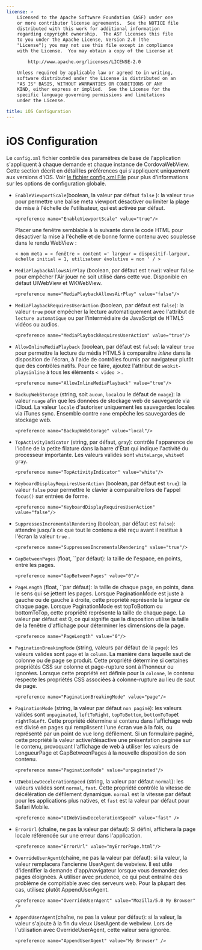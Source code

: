 ```yaml
---
license: >
    Licensed to the Apache Software Foundation (ASF) under one
    or more contributor license agreements.  See the NOTICE file
    distributed with this work for additional information
    regarding copyright ownership.  The ASF licenses this file
    to you under the Apache License, Version 2.0 (the
    "License"); you may not use this file except in compliance
    with the License.  You may obtain a copy of the License at

        http://www.apache.org/licenses/LICENSE-2.0

    Unless required by applicable law or agreed to in writing,
    software distributed under the License is distributed on an
    "AS IS" BASIS, WITHOUT WARRANTIES OR CONDITIONS OF ANY
    KIND, either express or implied.  See the License for the
    specific language governing permissions and limitations
    under the License.

title: iOS Configuration
---
```


# iOS Configuration

Le `config.xml` fichier contrôle des paramètres de base de l'application s'appliquent à chaque demande et chaque instance de CordovaWebView. Cette section décrit en détail les préférences qui s'appliquent uniquement aux versions d'iOS. Voir [le fichier config.xml File][1] pour plus d'informations sur les options de configuration globale.

 [1]: config_ref_index.md.html#The%20config.xml%20File

*   `EnableViewportScale`(boolean, la valeur par défaut `false` ): la valeur `true` pour permettre une balise meta viewport désactiver ou limiter la plage de mise à l'échelle de l'utilisateur, qui est activée par défaut.

        <preference name="EnableViewportScale" value="true"/>


    Placer une fenêtre semblable à la suivante dans le code HTML pour désactiver la mise à l'échelle et de bonne forme contenu avec souplesse dans le rendu WebView :

        < nom meta = « fenêtre » content =' largeur = dispositif-largeur, échelle initial = 1, utilisateur évolutive = non ' / >


*   `MediaPlaybackAllowsAirPlay` (boolean, par défaut est `true`): valeur `false` pour empêcher l'Air jouer ne soit utilisé dans cette vue. Disponible en défaut UIWebView et WKWebView.

        <preference name="MediaPlaybackAllowsAirPlay" value="false"/>


*   `MediaPlaybackRequiresUserAction` (boolean, par défaut est `false`): la valeur `true` pour empêcher la lecture automatiquement avec l'attribut de `lecture automatique` ou par l'intermédiaire de JavaScript de HTML5 vidéos ou audios.

        <preference name="MediaPlaybackRequiresUserAction" value="true"/>


*   `AllowInlineMediaPlayback` (boolean, par défaut est `false`): la valeur `true` pour permettre la lecture du média HTML5 à comparaître *inline* dans la disposition de l'écran, à l'aide de contrôles fournis par navigateur plutôt que des contrôles natifs. Pour ce faire, ajoutez l'attribut de `webkit-playsinline` à tous les éléments `< video >` .

        <preference name="AllowInlineMediaPlayback" value="true"/>


*   `BackupWebStorage` (string, soit `aucun`, `local`ou le défaut de `nuage`): la valeur `nuage` afin que les données de stockage web de sauvegarde via iCloud. La valeur `locale` d'autoriser uniquement les sauvegardes locales via iTunes sync. Ensemble contre `none` empêche les sauvegardes de stockage web.

        <preference name="BackupWebStorage" value="local"/>


*   `TopActivityIndicator` (string, par défaut, `gray`): contrôle l'apparence de l'icône de la petite filature dans la barre d'État qui indique l'activité du processeur importante. Les valeurs valides sont `whiteLarge`, `white`et `gray`.

        <preference name="TopActivityIndicator" value="white"/>


*   `KeyboardDisplayRequiresUserAction` (boolean, par défaut est `true`): la valeur `false` pour permettre le clavier à comparaître lors de l'appel `focus()` sur entrées de forme.

        <preference name="KeyboardDisplayRequiresUserAction" value="false"/>


*   `SuppressesIncrementalRendering` (boolean, par défaut est `false`): attendre jusqu'à ce que tout le contenu a été reçu avant il restitue à l'écran la valeur `true` .

        <preference name="SuppressesIncrementalRendering" value="true"/>


*   `GapBetweenPages` (float, ``par défaut): la taille de l'espace, en points, entre les pages.

        <preference name="GapBetweenPages" value="0"/>


*   `PageLength` (float, ``par défaut): la taille de chaque page, en points, dans le sens qui se jettent les pages. Lorsque PaginationMode est juste à gauche ou de gauche à droite, cette propriété représente la largeur de chaque page. Lorsque PaginationMode est topToBottom ou bottomToTop, cette propriété représente la taille de chaque page. La valeur par défaut est 0, ce qui signifie que la disposition utilise la taille de la fenêtre d'affichage pour déterminer les dimensions de la page.

        <preference name="PageLength" value="0"/>


*   `PaginationBreakingMode` (string, valeurs par défaut de la `page`): les valeurs valides sont `page` et la `column`. La manière dans laquelle saut de colonne ou de page se produit. Cette propriété détermine si certaines propriétés CSS sur colonne et page-rupture sont à l'honneur ou ignorées. Lorsque cette propriété est définie pour la `colonne`, le contenu respecte les propriétés CSS associées à colonne-rupture au lieu de saut de page.

        <preference name="PaginationBreakingMode" value="page"/>


*   `PaginationMode` (string, la valeur par défaut `non paginé`): les valeurs valides sont `unpaginated`, `leftToRight`, `topToBottom`, `bottomToTop`et `rightToLeft`. Cette propriété détermine si contenu dans l'affichage web est divisé en pages qui remplissent l'une écran vue à la fois, ou représenté par un point de vue long défilement. Si un formulaire paginé, cette propriété la valeur active/désactive une présentation paginée sur le contenu, provoquant l'affichage de web à utiliser les valeurs de LongueurPage et GapBetweenPages à la nouvelle disposition de son contenu.

        <preference name="PaginationMode" value="unpaginated"/>


*   `UIWebViewDecelerationSpeed` (string, la valeur par défaut `normal`): les valeurs valides sont `normal`, `fast`. Cette propriété contrôle la vitesse de décélération de défilement dynamique. `normal` est la vitesse par défaut pour les applications plus natives, et `fast` est la valeur par défaut pour Safari Mobile.

        <preference name="UIWebViewDecelerationSpeed" value="fast" />


*   `ErrorUrl` (chaîne, ne pas la valeur par défaut): Si défini, affichera la page locale référencée sur une erreur dans l'application.

        <preference name="ErrorUrl" value="myErrorPage.html"/>


*   `OverrideUserAgent`(chaîne, ne pas la valeur par défaut): si la valeur, la valeur remplacera l'ancienne UserAgent de webview. Il est utile d'identifier la demande d'app/navigateur lorsque vous demandez des pages éloignées. À utiliser avec prudence, ce qui peut entraîne des problème de compitiable avec des serveurs web. Pour la plupart des cas, utilisez plutôt AppendUserAgent.

        <preference name="OverrideUserAgent" value="Mozilla/5.0 My Browser" />


*   `AppendUserAgent`(chaîne, ne pas la valeur par défaut): si la valeur, la valeur s'ajoute à la fin du vieux UserAgent de webview. Lors de l'utilisation avec OverrideUserAgent, cette valeur sera ignorée.

        <preference name="AppendUserAgent" value="My Browser" />
